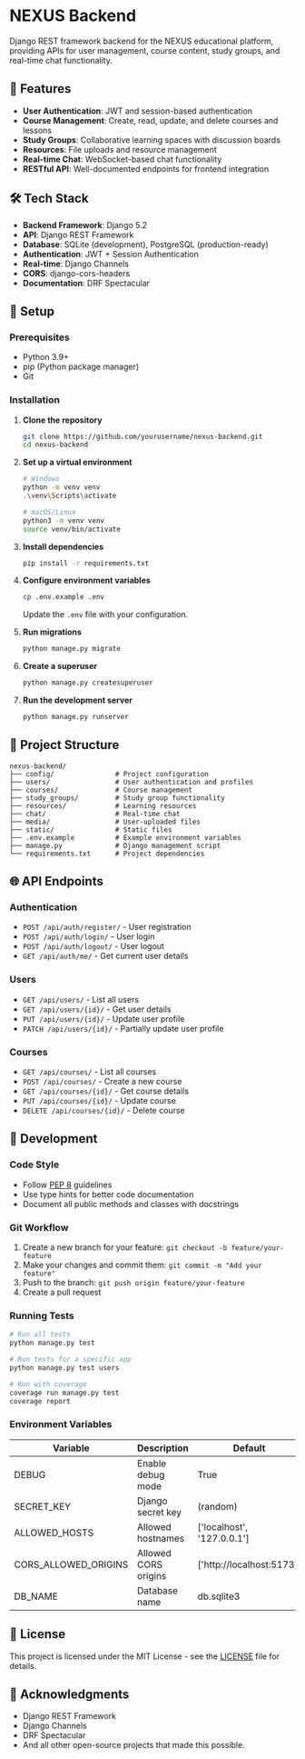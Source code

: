 # NEXUS Backend

Django REST framework backend for the NEXUS educational platform, providing APIs for user management, course content, study groups, and real-time chat functionality.

## 🚀 Features

- **User Authentication**: JWT and session-based authentication
- **Course Management**: Create, read, update, and delete courses and lessons
- **Study Groups**: Collaborative learning spaces with discussion boards
- **Resources**: File uploads and resource management
- **Real-time Chat**: WebSocket-based chat functionality
- **RESTful API**: Well-documented endpoints for frontend integration

## 🛠️ Tech Stack

- **Backend Framework**: Django 5.2
- **API**: Django REST Framework
- **Database**: SQLite (development), PostgreSQL (production-ready)
- **Authentication**: JWT + Session Authentication
- **Real-time**: Django Channels
- **CORS**: django-cors-headers
- **Documentation**: DRF Spectacular

## 🚀 Setup

### Prerequisites

- Python 3.9+
- pip (Python package manager)
- Git

### Installation

1. **Clone the repository**
   ```bash
   git clone https://github.com/yourusername/nexus-backend.git
   cd nexus-backend
   ```

2. **Set up a virtual environment**
   ```bash
   # Windows
   python -m venv venv
   .\venv\Scripts\activate

   # macOS/Linux
   python3 -m venv venv
   source venv/bin/activate
   ```

3. **Install dependencies**
   ```bash
   pip install -r requirements.txt
   ```

4. **Configure environment variables**
   ```bash
   cp .env.example .env
   ```
   Update the `.env` file with your configuration.

5. **Run migrations**
   ```bash
   python manage.py migrate
   ```

6. **Create a superuser**
   ```bash
   python manage.py createsuperuser
   ```

7. **Run the development server**
   ```bash
   python manage.py runserver
   ```

## 📂 Project Structure

```
nexus-backend/
├── config/               # Project configuration
├── users/                # User authentication and profiles
├── courses/              # Course management
├── study_groups/         # Study group functionality
├── resources/            # Learning resources
├── chat/                 # Real-time chat
├── media/                # User-uploaded files
├── static/               # Static files
├── .env.example          # Example environment variables
├── manage.py             # Django management script
└── requirements.txt      # Project dependencies
```

## 🌐 API Endpoints

### Authentication
- `POST /api/auth/register/` - User registration
- `POST /api/auth/login/` - User login
- `POST /api/auth/logout/` - User logout
- `GET /api/auth/me/` - Get current user details

### Users
- `GET /api/users/` - List all users
- `GET /api/users/{id}/` - Get user details
- `PUT /api/users/{id}/` - Update user profile
- `PATCH /api/users/{id}/` - Partially update user profile

### Courses
- `GET /api/courses/` - List all courses
- `POST /api/courses/` - Create a new course
- `GET /api/courses/{id}/` - Get course details
- `PUT /api/courses/{id}/` - Update course
- `DELETE /api/courses/{id}/` - Delete course

## 📝 Development

### Code Style
- Follow [PEP 8](https://www.python.org/dev/peps/pep-0008/) guidelines
- Use type hints for better code documentation
- Document all public methods and classes with docstrings

### Git Workflow
1. Create a new branch for your feature: `git checkout -b feature/your-feature`
2. Make your changes and commit them: `git commit -m "Add your feature"`
3. Push to the branch: `git push origin feature/your-feature`
4. Create a pull request

### Running Tests
```bash
# Run all tests
python manage.py test

# Run tests for a specific app
python manage.py test users

# Run with coverage
coverage run manage.py test
coverage report
```

### Environment Variables

| Variable | Description | Default |
|----------|-------------|---------|
| DEBUG | Enable debug mode | True |
| SECRET_KEY | Django secret key | (random) |
| ALLOWED_HOSTS | Allowed hostnames | ['localhost', '127.0.0.1'] |
| CORS_ALLOWED_ORIGINS | Allowed CORS origins | ['http://localhost:5173'] |
| DB_NAME | Database name | db.sqlite3 |

## 📄 License

This project is licensed under the MIT License - see the [LICENSE](LICENSE) file for details.

## 🙏 Acknowledgments

- Django REST Framework
- Django Channels
- DRF Spectacular
- And all other open-source projects that made this possible.

